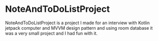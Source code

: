 # NoteAndToDoListProject
NoteAndToDoListProject is a project I made for an interview with Kotlin jetpack computer and MVVM design pattern and using room database it was a very small project and I had fun with it.
